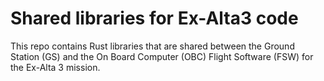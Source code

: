 # Shared libraries for Ex-Alta3 code

This repo contains Rust libraries that are shared between the Ground Station (GS) and the On Board Computer (OBC) Flight Software (FSW) for the Ex-Alta 3 mission.
